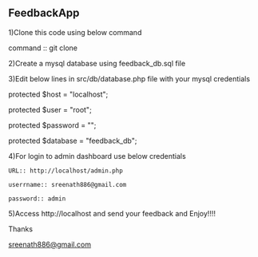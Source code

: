 FeedbackApp
-----------
1)Clone this code using below command

 command :: git clone <repo url>
 
2)Create a mysql database using feedback_db.sql file

3)Edit below lines in src/db/database.php file with your mysql credentials

  protected $host     = "localhost";
  
  protected $user     = "root";
  
  protected $password = "";
  
  protected $database = "feedback_db";
  
4)For login to admin dashboard use below credentials

	URL:: http://localhost/admin.php
	
	userrname:: sreenath886@gmail.com
	
	password:: admin
	
5)Access http://localhost and send your feedback and Enjoy!!!!

Thanks

sreenath886@gmail.com




	
